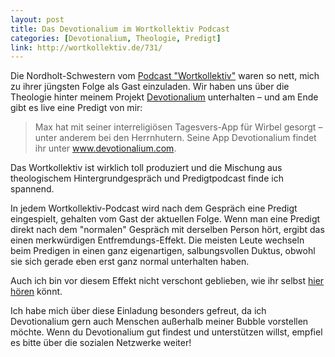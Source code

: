 ```yaml
---
layout: post
title: Das Devotionalium im Wortkollektiv Podcast
categories: [Devotionalium, Theologie, Predigt]
link: http://wortkollektiv.de/731/
---
```


Die Nordholt-Schwestern vom [Podcast "Wortkollektiv"](http://wortkollektiv.de/731/) waren so nett, mich zu ihrer jüngsten Folge als Gast einzuladen. Wir haben uns über die Theologie hinter meinem Projekt [Devotionalium](https://devotionalium.com/) unterhalten – und am Ende gibt es live eine Predigt von mir:

> Max hat mit seiner interreligiösen Tagesvers-App für Wirbel gesorgt – unter anderem bei den Herrnhutern. Seine App Devotionalium findet ihr unter www.devotionalium.com.

Das Wortkollektiv ist wirklich toll produziert und die Mischung aus theologischem Hintergrundgespräch und Predigtpodcast finde ich spannend.

In jedem Wortkollektiv-Podcast wird nach dem Gespräch eine Predigt eingespielt, gehalten vom Gast der aktuellen Folge. Wenn man eine Predigt direkt nach dem "normalen" Gespräch mit derselben Person hört, ergibt das einen merkwürdigen Entfremdungs-Effekt. Die meisten Leute wechseln beim Predigen in einen ganz eigenartigen, salbungsvollen Duktus, obwohl sie sich gerade eben erst ganz normal unterhalten haben.

Auch ich bin vor diesem Effekt nicht verschont geblieben, wie ihr selbst [hier hören](http://wortkollektiv.de/731/) könnt.

Ich habe mich über diese Einladung besonders gefreut, da ich Devotionalium gern auch Menschen außerhalb meiner Bubble vorstellen möchte. Wenn du Devotionalium gut findest und unterstützen willst, empfiel es bitte über die sozialen Netzwerke weiter!
